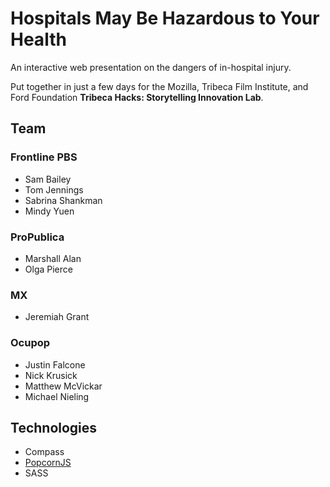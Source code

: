 # Hospitals May Be Hazardous to Your Health

An interactive web presentation on the dangers of in-hospital injury.

Put together in just a few days for the Mozilla, Tribeca Film Institute, and Ford Foundation **Tribeca Hacks: Storytelling Innovation Lab**.

## Team

### Frontline PBS

- Sam Bailey
- Tom Jennings
- Sabrina Shankman
- Mindy Yuen

### ProPublica

- Marshall Alan
- Olga Pierce

### MX

- Jeremiah Grant

### Ocupop

- Justin Falcone
- Nick Krusick
- Matthew McVickar
- Michael Nieling

## Technologies

- Compass
- [PopcornJS](http://popcornjs.org/)
- SASS